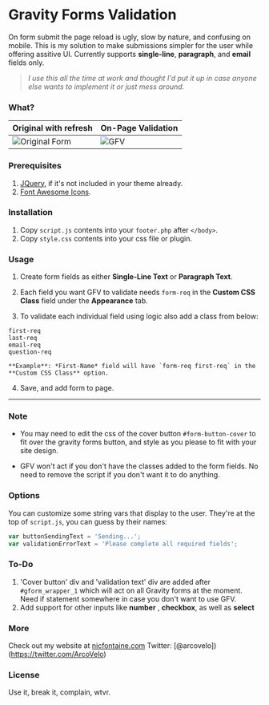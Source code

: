 
# Gravity Forms Validation 
  
    
On form submit the page reload is ugly, slow by nature, and confusing on mobile. This is my solution to make submissions simpler for the user while offering assitive UI. Currently supports **single-line**, **paragraph**, and **email** fields only.
  
>*I use this all the time at work and thought I'd put it up in case anyone else wants to implement it or just mess around.*
  
  
### What?
  
| Original with refresh | On-Page Validation |
| --- | --- |
|   ![Original Form](https://nicfontaine.com/images/web_form_validation_gif_02.gif)   |     ![GFV](https://nicfontaine.com/images/web_form_validation_gif_01.gif)   |
  
### Prerequisites
1. [JQuery](https://developers.google.com/speed/libraries/#jquery), if it's not included in your theme already.
2. [Font Awesome Icons](http://fontawesome.io/get-started/).

### Installation
1. Copy `script.js` contents into your `footer.php` after `</body>`.
2. Copy `style.css` contents into your css file or plugin.

### Usage
1. Create form fields as either **Single-Line Text** or **Paragraph Text**.
  
2. Each field you want GFV to validate needs `form-req` in the **Custom CSS Class** field under the **Appearance** tab.
  
3. To validate each individual field using logic also add a class from below:  
  
  `first-req`  
  `last-req`  
  `email-req`  
  `question-req`  
  
    **Example**: *First-Name* field will have `form-req first-req` in the **Custom CSS Class** option.
  
4. Save, and add form to page.
  
---
  
### Note
- You may need to edit the css of the cover button `#form-button-cover` to fit over the gravity forms button, and style as you please to fit with your site design.
  
- GFV won't act if you don't have the classes added to the form fields. No need to remove the script if you don't want it to do anything.
  
### Options
You can customize some string vars that display to the user. They're at the top of `script.js`, you can guess by their names:
```javascript
var buttonSendingText = 'Sending...';  
var validationErrorText = 'Please complete all required fields';
```

### To-Do
1. 'Cover button' div and 'validation text' div are added after `#gform_wrapper_1` which will act on all Gravity forms at the moment. Need if statement somewhere in case you don't want to use GFV.
2. Add support for other inputs like **number** , **checkbox**, as well as **select**

### More
Check out my website at [nicfontaine.com](https://nicfontaine.com)
Twitter: [@arcovelo])(https://twitter.com/ArcoVelo)

### License
Use it, break it, complain, wtvr.
